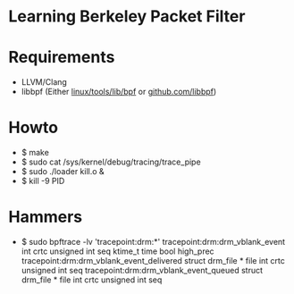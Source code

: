 Learning Berkeley Packet Filter
===============================

# Requirements

- LLVM/Clang
- libbpf (Either [linux/tools/lib/bpf](https://elixir.bootlin.com/linux/v6.13.7/source/tools/lib/bpf) or [github.com/libbpf](https://github.com/libbpf/libbpf))

# Howto

- $ make
- $ sudo cat /sys/kernel/debug/tracing/trace_pipe
- $ sudo ./loader kill.o &
- $ kill -9 PID

# Hammers

- $ sudo bpftrace -lv 'tracepoint:drm:*'
tracepoint:drm:drm_vblank_event
    int crtc
    unsigned int seq
    ktime_t time
    bool high_prec
tracepoint:drm:drm_vblank_event_delivered
    struct drm_file * file
    int crtc
    unsigned int seq
tracepoint:drm:drm_vblank_event_queued
    struct drm_file * file
    int crtc
    unsigned int seq
